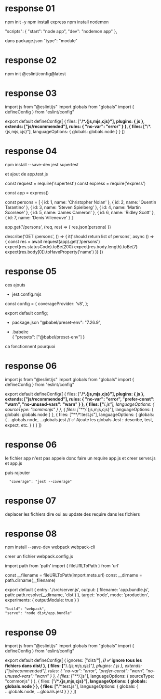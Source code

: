 # response 01
npm init -y
npm install express
npm install nodemon

  "scripts": {
    "start": "node app",
    "dev": "nodemon app"
  },

dans package.json
  "type": "module"


# response 02

npm init @eslint/config@latest


# response 03

import js from "@eslint/js"
import globals from "globals"
import { defineConfig } from "eslint/config"

export default defineConfig([
  {
    files: ["**/*.{js,mjs,cjs}"],
    plugins: { js },
    extends: ["js/recommended"],
    rules: {
      "no-var": "error"
    }
  },
  {
    files: ["**/*.{js,mjs,cjs}"],
    languageOptions: {
      globals: globals.node
    }
  }
])


# response 04

npm install --save-dev jest supertest


et ajout de app.test.js


const request = require('supertest')
const express = require('express')

const app = express()

const persons = [
  { id: 1, name: 'Christopher Nolan' },
  { id: 2, name: 'Quentin Tarantino' },
  { id: 3, name: 'Steven Spielberg' },
  { id: 4, name: 'Martin Scorsese' },
  { id: 5, name: 'James Cameron' },
  { id: 6, name: 'Ridley Scott' },
  { id: 7, name: 'Denis Villeneuve' }
]

app.get('/persons', (req, res) => {
  res.json(persons)
})

describe('GET /persons', () => {
  it('should return list of persons', async () => {
    const res = await request(app).get('/persons')
    expect(res.statusCode).toBe(200)
    expect(res.body.length).toBe(7)
    expect(res.body[0]).toHaveProperty('name')
  })
})

# response 05


ces ajouts

- jest.config.mjs

const config = {
  coverageProvider: 'v8',
};

export default config;

- package.json
    "@babel/preset-env": "7.26.9",

- .babelrc    
{
  "presets": ["@babel/preset-env"]
}


ca fonctionnent pourquoi

# response 06

import js from "@eslint/js"
import globals from "globals"
import { defineConfig } from "eslint/config"

export default defineConfig([
  {
    files: ["**/*.{js,mjs,cjs}"],
    plugins: { js },
    extends: ["js/recommended"],
    rules: {
      "no-var": "error",
      "prefer-const": "warn",
      "no-unused-vars": "warn"
    }
  },
  {
    files: ["**/*.js"],
    languageOptions: {
      sourceType: "commonjs"
    }
  },
  {
    files: ["**/*.{js,mjs,cjs}"],
    languageOptions: {
      globals: globals.node
    }
  },
  {
    files: ["**/*.test.js"],
    languageOptions: {
      globals: {
        ...globals.node,
        ...globals.jest // ✅ Ajoute les globals Jest : describe, test, expect, etc.
      }
    }
  }
])



# response 06
  le fichier app n'est pas appele
  donc faire un require app.js
  et creer server.js et app.js
  
  puis rajouter

      "coverage": "jest --coverage"    


# response 07
deplacer les fichiers
dire oui au update des require dans les fichiers


# response 08

npm install --save-dev webpack webpack-cli

creer un fichier webpack.config.js


import path from 'path'
import { fileURLToPath } from 'url'

const __filename = fileURLToPath(import.meta.url)
const __dirname = path.dirname(__filename)

export default {
  entry: './src/server.js',
  output: {
    filename: 'app.bundle.js',
    path: path.resolve(__dirname, 'dist')
  },
  target: 'node',
  mode: 'production',
  experiments: {
    outputModule: true
  }
}


    "build": "webpack",
    "serve": "node dist/app.bundle"


# response 09

import js from "@eslint/js"
import globals from "globals"
import { defineConfig } from "eslint/config"

export default defineConfig([
  {
    ignores: ["dist/**"], // ✅ ignore tous les fichiers dans dist/
  },
  {
    files: ["**/*.{js,mjs,cjs}"],
    plugins: { js },
    extends: ["js/recommended"],
    rules: {
      "no-var": "error",
      "prefer-const": "warn",
      "no-unused-vars": "warn"
    }
  },
  {
    files: ["**/*.js"],
    languageOptions: {
      sourceType: "commonjs"
    }
  },
  {
    files: ["**/*.{js,mjs,cjs}"],
    languageOptions: {
      globals: globals.node
    }
  },
  {
    files: ["**/*.test.js"],
    languageOptions: {
      globals: {
        ...globals.node,
        ...globals.jest
      }
    }
  }
])
